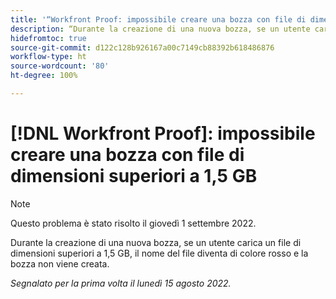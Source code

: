 ```yaml
---
title: '“Workfront Proof: impossibile creare una bozza con file di dimensioni superiori a 1,5 GB”'
description: “Durante la creazione di una nuova bozza, se un utente carica un file di dimensioni superiori a 1,5 GB, il nome del file diventa di colore rosso e la bozza non viene creata”.
hidefromtoc: true
source-git-commit: d122c128b926167a00c7149cb88392b618486876
workflow-type: ht
source-wordcount: '80'
ht-degree: 100%

---
```



# [!DNL Workfront Proof]: impossibile creare una bozza con file di dimensioni superiori a 1,5 GB

>[!NOTE]
>
>Questo problema è stato risolto il giovedì 1 settembre 2022.

Durante la creazione di una nuova bozza, se un utente carica un file di dimensioni superiori a 1,5 GB, il nome del file diventa di colore rosso e la bozza non viene creata.

_Segnalato per la prima volta il lunedì 15 agosto 2022._
